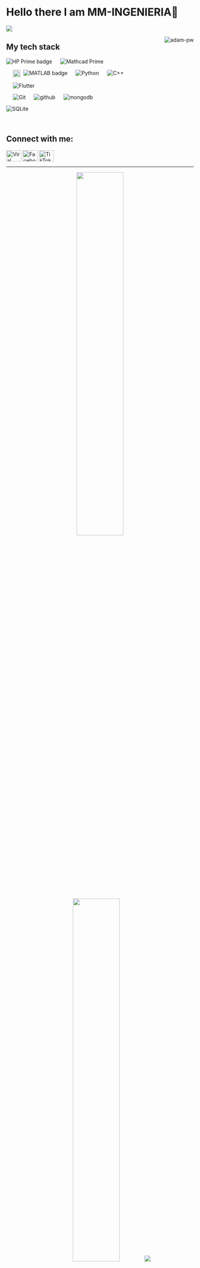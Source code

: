 # Hello there I am MM-INGENIERIA👋

![](https://github.com/halfrost/halfrost/blob/master/icons/header_.png)


<p><img align="right" src="https://github.com/Adam-pw/Adam-pw/blob/main/animation_500_kxa883sd.gif" alt="adam-pw" /></p>

## My tech stack

<p align="left"> 
<a>
  <img src="https://img.shields.io/badge/HP%20Prime-0096D6?style=flat&logoColor=white" alt="HP Prime badge">
</a>
  &emsp;
<a>
  <img alt="Mathcad Prime" src="https://img.shields.io/badge/Mathcad%20Prime-006937?style=flat&logoColor=white"/>
</a>

  &emsp;
  <a>
  <img src="https://upload.wikimedia.org/wikipedia/commons/2/21/Matlab_Logo.png" alt="MATLAB" width="20" style="vertical-align: middle; margin-right: 4px;">
  <img src="https://img.shields.io/badge/MATLAB-0076A8?style=flat&logoColor=white" alt="MATLAB badge">
</a>
  &emsp;
   <a>
    <img alt="Python" src="https://img.shields.io/badge/Python%20-%2314354C.svg?logo=python&logoColor=white">
  </a>
  &emsp;
<a>
  <img alt="C++" src="https://img.shields.io/badge/C++-00599C?logo=c%2B%2B&logoColor=white"/>
</a>

  &emsp;
<a>
  <img alt="Flutter" src="https://img.shields.io/badge/Flutter-02569B?logo=flutter&logoColor=white"/>
</a>


  &emsp;
  <a>
    <img alt="Git" src="https://img.shields.io/badge/-git-red?logo=git&logoColor=white"/>
  </a>
 &emsp;
  <a> 
    <img alt="github" src="https://img.shields.io/badge/-GitHub-black?logo=github&logoColor=white">
  </a>
  &emsp;
  <a> 
     <img alt="mongodb" src="https://img.shields.io/badge/-mongoDb-green?logo=mongodb&logoColor=white">
   </a>
  &emsp;
    
<a>
  <img alt="SQLite" src="https://img.shields.io/badge/SQLite-003B57?logo=sqlite&logoColor=white"/>
</a>

  &emsp;
</p>


## Connect with me:
<p align="left">
  <a href="https://www.linkedin.com/in/marco-alexsandio-maytan-huaraca-99b760286/" target="blank"><img align="center"
      src="https://raw.githubusercontent.com/rahuldkjain/github-profile-readme-generator/master/src/images/icons/Social/linked-in-alt.svg"
      alt="Viral Bhadeshiya" height="30" width="40" /></a>
  <a href="https://www.facebook.com/aki.maytan" target="_blank"><img align="center"
       src="https://raw.githubusercontent.com/rahuldkjain/github-profile-readme-generator/master/src/images/icons/Social/facebook.svg"
       alt="Facebook"
       height="30"
       width="40" /></a>
<a href="https://www.tiktok.com/@mm_ingenieros?is_from_webapp=1&sender_device=pc" target="_blank">
  <img align="center"
       src="https://raw.githubusercontent.com/simple-icons/simple-icons/develop/icons/tiktok.svg"
       alt="TikTok"
       height="30"
       width="40" />
</a>


</p>

-----
<p align="center">
  <img height="50%" width="auto" src ="https://github-readme-stats.vercel.app/api?username=viralbhadeshiya&show_icons=true&count_private=true&theme=darcula&hide_border=true&hide=issues,contribs&bg_color=00000000">
  <img height="50%" width="auto" src ="https://github-readme-stats.vercel.app/api/top-langs/?username=viralbhadeshiya&layout=compact&hide_border=true&theme=darcula&bg_color=00000000&langs_count=6&hide=jupyter%20notebook,tex,css,php">
  <img src ="https://github-readme-streak-stats.herokuapp.com?user=aveek-saha&theme=darcula&hide_border=true&background=FFFFFF00">
  <br>
  <br>
 </p>
